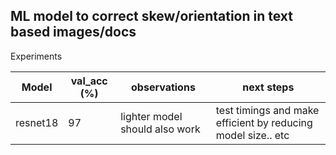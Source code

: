 ## ML model to correct skew/orientation in text based images/docs


Experiments

| Model | val_acc (%) | observations | next steps |
| -------- | -------- | -------- | -------- |
| resnet18  | 97   | lighter model should also work | test timings and make efficient by reducing model size.. etc|
